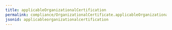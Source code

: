 ```yaml
---
title: applicableOrganizationalCertification
permalink: compliance/OrganizationalCertificate.applicableOrganizationalCertification.html
jsonid: applicableorganizationalcertification
---
```

